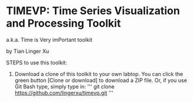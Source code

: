 # TIMEVP: Time Series Visualization and Processing Toolkit
a.k.a. Time is Very imPortant toolkit

by Tian Linger Xu

STEPS to use this toolkit:
1. Download a clone of this toolkit to your own labtop. You can click the green button [Clone or download] to download a ZIP file. Or, if you use Git Bash type, simply type in:
'''
git clone https://github.com/lingerxu/timevp.git
'''
